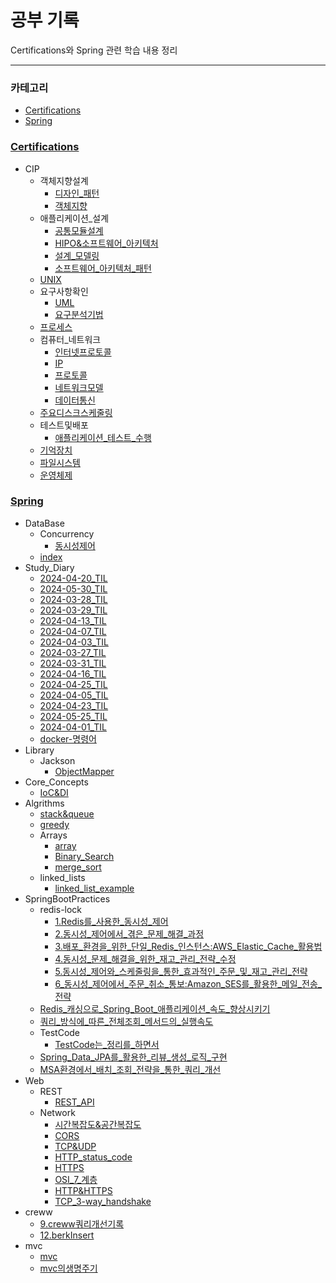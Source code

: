 # 공부 기록

Certifications와 Spring 관련 학습 내용 정리

---

### 카테고리
- [Certifications](./Certifications)
- [Spring](./Spring)

### [Certifications](./Certifications)
- CIP
  - 객체지향설계
    - [디자인_패턴](./Certifications/CIP/객체지향설계/디자인_패턴.md)
    - [객체지향](./Certifications/CIP/객체지향설계/객체지향.md)
  - 애플리케이션_설계
    - [공통모듈설계](./Certifications/CIP/애플리케이션_설계/공통모듈설계.md)
    - [HIPO&소프트웨어_아키텍처](./Certifications/CIP/애플리케이션_설계/HIPO&소프트웨어_아키텍처.md)
    - [설계_모델링](./Certifications/CIP/애플리케이션_설계/설계_모델링.md)
    - [소프트웨어_아키텍처_패턴](./Certifications/CIP/애플리케이션_설계/소프트웨어_아키텍처_패턴.md)
  - [UNIX](./Certifications/CIP/UNIX.md)
  - 요구사항확인
    - [UML](./Certifications/CIP/요구사항확인/UML.md)
    - [요구분석기법](./Certifications/CIP/요구사항확인/요구분석기법.md)
  - [프로세스](./Certifications/CIP/프로세스.md)
  - 컴퓨터_네트워크
    - [인터넷프로토콜](./Certifications/CIP/컴퓨터_네트워크/인터넷프로토콜.md)
    - [IP](./Certifications/CIP/컴퓨터_네트워크/IP.md)
    - [프로토콜](./Certifications/CIP/컴퓨터_네트워크/프로토콜.md)
    - [네트워크모델](./Certifications/CIP/컴퓨터_네트워크/네트워크모델.md)
    - [데이터통신](./Certifications/CIP/컴퓨터_네트워크/데이터통신.md)
  - [주요디스크스케줄링](./Certifications/CIP/주요디스크스케줄링.md)
  - 테스트및배포
    - [애플리케이션_테스트_수행](./Certifications/CIP/테스트및배포/애플리케이션_테스트_수행.md)
  - [기억장치](./Certifications/CIP/기억장치.md)
  - [파일시스템](./Certifications/CIP/파일시스템.md)
  - [운영체제](./Certifications/CIP/운영체제.md)

### [Spring](./Spring)
- DataBase
  - Concurrency
    - [동시성제어](./Spring/DataBase/Concurrency/동시성제어.md)
  - [index](./Spring/DataBase/index.md)
- Study_Diary
  - [2024-04-20_TIL](./Spring/Study_Diary/2024-04-20_TIL.md)
  - [2024-05-30_TIL](./Spring/Study_Diary/2024-05-30_TIL.md)
  - [2024-03-28_TIL](./Spring/Study_Diary/2024-03-28%20TIL.md)
  - [2024-03-29_TIL](./Spring/Study_Diary/2024-03-29%20TIL.md)
  - [2024-04-13_TIL](./Spring/Study_Diary/2024-04-13_TIL.md)
  - [2024-04-07_TIL](./Spring/Study_Diary/2024-04-07_TIL.md)
  - [2024-04-03_TIL](./Spring/Study_Diary/2024-04-03_TIL.md)
  - [2024-03-27_TIL](./Spring/Study_Diary/2024-03-27%20TIL.md)
  - [2024-03-31_TIL](./Spring/Study_Diary/2024-03-31%20TIL.md)
  - [2024-04-16_TIL](./Spring/Study_Diary/2024-04-16_TIL.md)
  - [2024-04-25_TIL](./Spring/Study_Diary/2024-04-25_TIL.md)
  - [2024-04-05_TIL](./Spring/Study_Diary/2024-04-05_TIL.md)
  - [2024-04-23_TIL](./Spring/Study_Diary/2024-04-23_TIL.md)
  - [2024-05-25_TIL](./Spring/Study_Diary/2024-05-25_TIL.md)
  - [2024-04-01_TIL](./Spring/Study_Diary/2024-04-01%20TIL.md)
  - [docker-명령어](./Spring/Study_Diary/docker-명령어.md)
- Library
  - Jackson
    - [ObjectMapper](./Spring/Library/Jackson/ObjectMapper.md)
- Core_Concepts
  - [IoC&DI](./Spring/Core_Concepts/IoC&DI.md)
- Algrithms
  - [stack&queue](./Spring/Algrithms/stack&queue.md)
  - [greedy](./Spring/Algrithms/greedy.md)
  - Arrays
    - [array](./Spring/Algrithms/Arrays/array.md)
    - [Binary_Search](./Spring/Algrithms/Arrays/Binary_Search.md)
    - [merge_sort](./Spring/Algrithms/Arrays/merge_sort.md)
  - linked_lists
    - [linked_list_example](./Spring/Algrithms/linked_lists/linked_list_example.md)
- SpringBootPractices
  - redis-lock
    - [1.Redis를_사용한_동시성_제어](./Spring/SpringBootPractices/redis-lock/1.Redis를_사용한_동시성_제어.md)
    - [2.동시성_제어에서_겪은_문제_해결_과정](./Spring/SpringBootPractices/redis-lock/2.동시성_제어에서_겪은_문제_해결_과정.md)
    - [3.배포_환경을_위한_단일_Redis_인스턴스:AWS_Elastic_Cache_활용법](./Spring/SpringBootPractices/redis-lock/3.배포_환경을_위한_단일_Redis_인스턴스:AWS_Elastic_Cache_활용법.md)
    - [4.동시성_문제_해결을_위한_재고_관리_전략_수정](./Spring/SpringBootPractices/redis-lock/4.동시성_문제_해결을_위한_재고_관리_전략_수정.md)
    - [5.동시성_제어와_스케줄링을_통한_효과적인_주문_및_재고_관리_전략](./Spring/SpringBootPractices/redis-lock/5.동시성_제어와_스케줄링을_통한_효과적인_주문_및_재고_관리_전략.md)
    - [6_동시성_제어에서_주문_취소_통보:Amazon_SES를_활용한_메일_전송_전략](./Spring/SpringBootPractices/redis-lock/6%20동시성_제어에서_주문_취소_통보:Amazon_SES를_활용한_메일_전송_전략.md)
  - [Redis_캐싱으로_Spring_Boot_애플리케이션_속도_향상시키기](./Spring/SpringBootPractices/Redis_캐싱으로_Spring_Boot_애플리케이션_속도_향상시키기.md)
  - [쿼리_방식에_따른_전체조회_메서드의_실행속도](./Spring/SpringBootPractices/쿼리_방식에_따른_전체조회_메서드의_실행속도.md)
  - TestCode
    - [TestCode는_정리를_하면서](./Spring/SpringBootPractices/TestCode/TestCode는_정리를_하면서.md)
  - [Spring_Data_JPA를_활용한_리뷰_생성_로직_구현](./Spring/SpringBootPractices/Spring_Data_JPA를_활용한_리뷰_생성_로직_구현.md)
  - [MSA환경에서_배치_조회_전략을_통한_쿼리_개선](./Spring/SpringBootPractices/MSA환경에서_배치_조회_전략을_통한_쿼리_개선.md)
- Web
  - REST
    - [REST_API](./Spring/Web/REST/REST_API.md)
  - Network
    - [시간복잡도&공간복잡도](./Spring/Web/Network/시간복잡도&공간복잡도.md)
    - [CORS](./Spring/Web/Network/CORS.md)
    - [TCP&UDP](./Spring/Web/Network/TCP&UDP.md)
    - [HTTP_status_code](./Spring/Web/Network/HTTP_status_code.md)
    - [HTTPS](./Spring/Web/Network/HTTPS.md)
    - [OSI_7_계층](./Spring/Web/Network/OSI_7_계층.md)
    - [HTTP&HTTPS](./Spring/Web/Network/HTTP&HTTPS.md)
    - [TCP_3-way_handshake](./Spring/Web/Network/TCP_3-way_handshake.md)
- creww
  - [9.creww쿼리개선기록](./Spring/creww/9.creww쿼리개선기록.md)
  - [12.berkInsert](./Spring/creww/12.berkInsert.md)
- mvc
  - [mvc](./Spring/mvc/mvc.md)
  - [mvc의생명주기](./Spring/mvc/mvc의생명주기.md)

